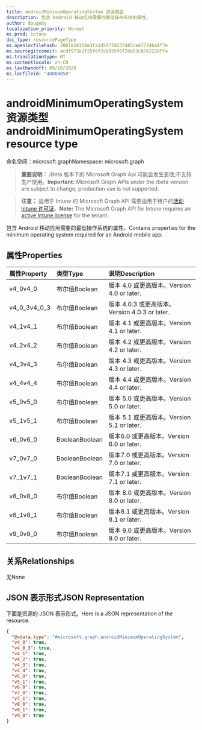 ```yaml
---
title: androidMinimumOperatingSystem 资源类型
description: 包含 Android 移动应用需要的最低操作系统的属性。
author: dougeby
localization_priority: Normal
ms.prod: intune
doc_type: resourcePageType
ms.openlocfilehash: 2807e54150e3fa1d5f77d237485cee7774ba4f7e
ms.sourcegitcommit: acdf972e2f25fef2c6855f6f28a63c0762228ffa
ms.translationtype: MT
ms.contentlocale: zh-CN
ms.lasthandoff: 09/18/2020
ms.locfileid: "48004058"
---
```

# <a name="androidminimumoperatingsystem-resource-type"></a><span data-ttu-id="500ad-103">androidMinimumOperatingSystem 资源类型</span><span class="sxs-lookup"><span data-stu-id="500ad-103">androidMinimumOperatingSystem resource type</span></span>

<span data-ttu-id="500ad-104">命名空间：microsoft.graph</span><span class="sxs-lookup"><span data-stu-id="500ad-104">Namespace: microsoft.graph</span></span>

> <span data-ttu-id="500ad-105">**重要说明：** /Beta 版本下的 Microsoft Graph Api 可能会发生更改;不支持生产使用。</span><span class="sxs-lookup"><span data-stu-id="500ad-105">**Important:** Microsoft Graph APIs under the /beta version are subject to change; production use is not supported.</span></span>

> <span data-ttu-id="500ad-106">**注意：** 适用于 Intune 的 Microsoft Graph API 需要适用于租户的[活动 Intune 许可证](https://go.microsoft.com/fwlink/?linkid=839381)。</span><span class="sxs-lookup"><span data-stu-id="500ad-106">**Note:** The Microsoft Graph API for Intune requires an [active Intune license](https://go.microsoft.com/fwlink/?linkid=839381) for the tenant.</span></span>

<span data-ttu-id="500ad-107">包含 Android 移动应用需要的最低操作系统的属性。</span><span class="sxs-lookup"><span data-stu-id="500ad-107">Contains properties for the minimum operating system required for an Android mobile app.</span></span>

## <a name="properties"></a><span data-ttu-id="500ad-108">属性</span><span class="sxs-lookup"><span data-stu-id="500ad-108">Properties</span></span>
|<span data-ttu-id="500ad-109">属性</span><span class="sxs-lookup"><span data-stu-id="500ad-109">Property</span></span>|<span data-ttu-id="500ad-110">类型</span><span class="sxs-lookup"><span data-stu-id="500ad-110">Type</span></span>|<span data-ttu-id="500ad-111">说明</span><span class="sxs-lookup"><span data-stu-id="500ad-111">Description</span></span>|
|:---|:---|:---|
|<span data-ttu-id="500ad-112">v4_0</span><span class="sxs-lookup"><span data-stu-id="500ad-112">v4_0</span></span>|<span data-ttu-id="500ad-113">布尔值</span><span class="sxs-lookup"><span data-stu-id="500ad-113">Boolean</span></span>|<span data-ttu-id="500ad-114">版本 4.0 或更高版本。</span><span class="sxs-lookup"><span data-stu-id="500ad-114">Version 4.0 or later.</span></span>|
|<span data-ttu-id="500ad-115">v4_0_3</span><span class="sxs-lookup"><span data-stu-id="500ad-115">v4_0_3</span></span>|<span data-ttu-id="500ad-116">布尔值</span><span class="sxs-lookup"><span data-stu-id="500ad-116">Boolean</span></span>|<span data-ttu-id="500ad-117">版本 4.0.3 或更高版本。</span><span class="sxs-lookup"><span data-stu-id="500ad-117">Version 4.0.3 or later.</span></span>|
|<span data-ttu-id="500ad-118">v4_1</span><span class="sxs-lookup"><span data-stu-id="500ad-118">v4_1</span></span>|<span data-ttu-id="500ad-119">布尔值</span><span class="sxs-lookup"><span data-stu-id="500ad-119">Boolean</span></span>|<span data-ttu-id="500ad-120">版本 4.1 或更高版本。</span><span class="sxs-lookup"><span data-stu-id="500ad-120">Version 4.1 or later.</span></span>|
|<span data-ttu-id="500ad-121">v4_2</span><span class="sxs-lookup"><span data-stu-id="500ad-121">v4_2</span></span>|<span data-ttu-id="500ad-122">布尔值</span><span class="sxs-lookup"><span data-stu-id="500ad-122">Boolean</span></span>|<span data-ttu-id="500ad-123">版本 4.2 或更高版本。</span><span class="sxs-lookup"><span data-stu-id="500ad-123">Version 4.2 or later.</span></span>|
|<span data-ttu-id="500ad-124">v4_3</span><span class="sxs-lookup"><span data-stu-id="500ad-124">v4_3</span></span>|<span data-ttu-id="500ad-125">布尔值</span><span class="sxs-lookup"><span data-stu-id="500ad-125">Boolean</span></span>|<span data-ttu-id="500ad-126">版本 4.3 或更高版本。</span><span class="sxs-lookup"><span data-stu-id="500ad-126">Version 4.3 or later.</span></span>|
|<span data-ttu-id="500ad-127">v4_4</span><span class="sxs-lookup"><span data-stu-id="500ad-127">v4_4</span></span>|<span data-ttu-id="500ad-128">布尔值</span><span class="sxs-lookup"><span data-stu-id="500ad-128">Boolean</span></span>|<span data-ttu-id="500ad-129">版本 4.4 或更高版本。</span><span class="sxs-lookup"><span data-stu-id="500ad-129">Version 4.4 or later.</span></span>|
|<span data-ttu-id="500ad-130">v5_0</span><span class="sxs-lookup"><span data-stu-id="500ad-130">v5_0</span></span>|<span data-ttu-id="500ad-131">布尔值</span><span class="sxs-lookup"><span data-stu-id="500ad-131">Boolean</span></span>|<span data-ttu-id="500ad-132">版本 5.0 或更高版本。</span><span class="sxs-lookup"><span data-stu-id="500ad-132">Version 5.0 or later.</span></span>|
|<span data-ttu-id="500ad-133">v5_1</span><span class="sxs-lookup"><span data-stu-id="500ad-133">v5_1</span></span>|<span data-ttu-id="500ad-134">布尔值</span><span class="sxs-lookup"><span data-stu-id="500ad-134">Boolean</span></span>|<span data-ttu-id="500ad-135">版本 5.1 或更高版本。</span><span class="sxs-lookup"><span data-stu-id="500ad-135">Version 5.1 or later.</span></span>|
|<span data-ttu-id="500ad-136">v6_0</span><span class="sxs-lookup"><span data-stu-id="500ad-136">v6_0</span></span>|<span data-ttu-id="500ad-137">Boolean</span><span class="sxs-lookup"><span data-stu-id="500ad-137">Boolean</span></span>|<span data-ttu-id="500ad-138">版本6.0 或更高版本。</span><span class="sxs-lookup"><span data-stu-id="500ad-138">Version 6.0 or later.</span></span>|
|<span data-ttu-id="500ad-139">v7_0</span><span class="sxs-lookup"><span data-stu-id="500ad-139">v7_0</span></span>|<span data-ttu-id="500ad-140">Boolean</span><span class="sxs-lookup"><span data-stu-id="500ad-140">Boolean</span></span>|<span data-ttu-id="500ad-141">版本7.0 或更高版本。</span><span class="sxs-lookup"><span data-stu-id="500ad-141">Version 7.0 or later.</span></span>|
|<span data-ttu-id="500ad-142">v7_1</span><span class="sxs-lookup"><span data-stu-id="500ad-142">v7_1</span></span>|<span data-ttu-id="500ad-143">Boolean</span><span class="sxs-lookup"><span data-stu-id="500ad-143">Boolean</span></span>|<span data-ttu-id="500ad-144">版本7.1 或更高版本。</span><span class="sxs-lookup"><span data-stu-id="500ad-144">Version 7.1 or later.</span></span>|
|<span data-ttu-id="500ad-145">v8_0</span><span class="sxs-lookup"><span data-stu-id="500ad-145">v8_0</span></span>|<span data-ttu-id="500ad-146">布尔值</span><span class="sxs-lookup"><span data-stu-id="500ad-146">Boolean</span></span>|<span data-ttu-id="500ad-147">版本 8.0 或更高版本。</span><span class="sxs-lookup"><span data-stu-id="500ad-147">Version 8.0 or later.</span></span>|
|<span data-ttu-id="500ad-148">v8_1</span><span class="sxs-lookup"><span data-stu-id="500ad-148">v8_1</span></span>|<span data-ttu-id="500ad-149">布尔值</span><span class="sxs-lookup"><span data-stu-id="500ad-149">Boolean</span></span>|<span data-ttu-id="500ad-150">版本8.1 或更高版本。</span><span class="sxs-lookup"><span data-stu-id="500ad-150">Version 8.1 or later.</span></span>|
|<span data-ttu-id="500ad-151">v9_0</span><span class="sxs-lookup"><span data-stu-id="500ad-151">v9_0</span></span>|<span data-ttu-id="500ad-152">布尔值</span><span class="sxs-lookup"><span data-stu-id="500ad-152">Boolean</span></span>|<span data-ttu-id="500ad-153">版本 9.0 或更高版本。</span><span class="sxs-lookup"><span data-stu-id="500ad-153">Version 9.0 or later.</span></span>|

## <a name="relationships"></a><span data-ttu-id="500ad-154">关系</span><span class="sxs-lookup"><span data-stu-id="500ad-154">Relationships</span></span>
<span data-ttu-id="500ad-155">无</span><span class="sxs-lookup"><span data-stu-id="500ad-155">None</span></span>

## <a name="json-representation"></a><span data-ttu-id="500ad-156">JSON 表示形式</span><span class="sxs-lookup"><span data-stu-id="500ad-156">JSON Representation</span></span>
<span data-ttu-id="500ad-157">下面是资源的 JSON 表示形式。</span><span class="sxs-lookup"><span data-stu-id="500ad-157">Here is a JSON representation of the resource.</span></span>
<!-- {
  "blockType": "resource",
  "@odata.type": "microsoft.graph.androidMinimumOperatingSystem"
}
-->
``` json
{
  "@odata.type": "#microsoft.graph.androidMinimumOperatingSystem",
  "v4_0": true,
  "v4_0_3": true,
  "v4_1": true,
  "v4_2": true,
  "v4_3": true,
  "v4_4": true,
  "v5_0": true,
  "v5_1": true,
  "v6_0": true,
  "v7_0": true,
  "v7_1": true,
  "v8_0": true,
  "v8_1": true,
  "v9_0": true
}
```






